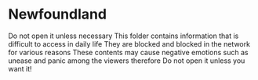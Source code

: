 # Newfoundland
Do not open it unless necessary
This folder contains information that is difficult to access in daily life
They are blocked and blocked in the network for various reasons
These contents may cause negative emotions such as unease and panic among the viewers
therefore
Do not open it unless you want it!
